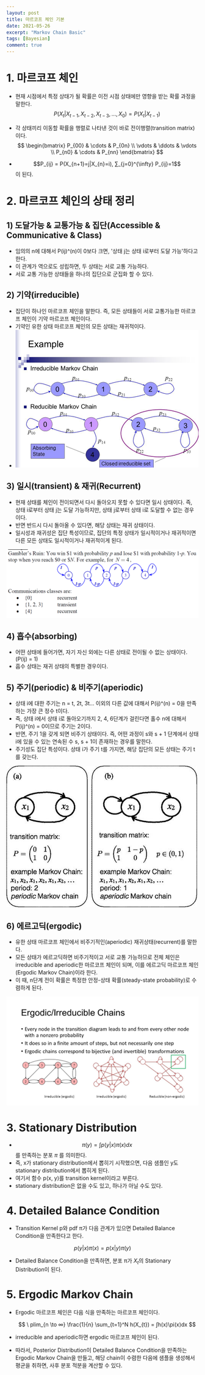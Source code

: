 ```yaml
---
layout: post
title: 마르코프 체인 기본
date: 2021-05-26
excerpt: "Markov Chain Basic"
tags: [Bayesian]
comment: true
---
```






# 1. 마르코프 체인

-   현재 시점에서 특정 상태가 될 확률은 이전 시점 상태에만 영향을 받는 확률 과정을 말한다.
    $$ P(X_{t}|X_{t-1}, X_{t-2}, X_{t-3}, ... , X_{0}) = P(X_{t}|X_{t-1}) $$
    
-   각 상태끼리 이동할 확률을 행렬로 나타낸 것이 바로 전이행렬(transition matrix)이다.
    $$ \begin{bmatrix}
    P_{00} & \cdots & P_{0n} \\
    \vdots & \ddots & \vdots \\
    P_{n0} & \cdots & P_{nn}
    \end{bmatrix} $$

-   $$P_{ij} = P(X_{n+1}=j|X_{n}=i), ∑_{j=0}^{\infty} P_{ij}=1$$이 된다.




# 2. 마르코프 체인의 상태 정리

## 1) 도달가능 & 교통가능 & 집단(Accessible & Communicative & Class)

-   임의의 n에 대해서 P(ij)^(n)이 0보다 크면, '상태 j는 상태 i로부터 도달 가능'하다고 한다.
-   이 관계가 역으로도 성립하면, 두 상태는 서로 교통 가능하다.
-   서로 교통 가능한 상태들을 하나의 집단으로 군집화 할 수 있다.

## 2) 기약(irreducible)

-   집단이 하나인 마르코프 체인을 말한다. 즉, 모든 상태들이 서로 교통가능한 마르코프 체인이 기약 마르코프 체인이다.
-   기약인 유한 상태 마르코프 체인의 모든 상태는 재귀적이다.
-   ![irreducible](/imgs/irreducible.png)

## 3) 일시(transient) & 재귀(Recurrent)

-   현재 상태를 체인이 전이되면서 다시 돌아오지 못할 수 있다면 일시 상태이다. 즉, 상태 i로부터 상태 j는 도달 가능하지만, 상태 j로부터 상태 i로 도달할 수 없는 경우이다.
-   반면 반드시 다시 돌아올 수 있다면, 해당 상태는 재귀 상태이다.
-   일시성과 재귀성은 집단 특성이므로, 집단의 특정 상태가 일시적이거나 재귀적이면 다른 모든 상태도 일시적이거나 재귀적이게 된다.

![recurrent](/imgs/recurrent.png)

## 4) 흡수(absorbing)

-   어떤 상태에 들어가면, 자기 자신 외에는 다른 상태로 전이될 수 없는 상태이다.(P(ij) = 1)
-   흡수 상태는 재귀 상태의 특별한 경우이다.

## 5) 주기(periodic) & 비주기(aperiodic)

-   상태 i에 대한 주기는 n = t, 2t, 3t... 이외의 다른 값에 대해서 P(ij)^(n) = 0을 만족하는 가장 큰 정수 t이다.
-   즉, 상태 i에서 상태 i로 돌아오기까지 2, 4, 6단계가 걸린다면 홀수 n에 대해서 P(ij)^(n) = 0이므로 주기는 2이다.
-   반면, 주기 1을 갖게 되면 비주기 상태이다. 즉, 어떤 과정이 s와 s + 1 단계에서 상태 i에 있을 수 있는 연속된 수 s, s + 1이 존재하는 경우를 말한다.
-   주기성도 집단 특성이다. 상태 i가 주기 t를 가지면, 해당 집단의 모든 상태는 주기 t를 갖는다.

![aperiodic](/imgs/aperiodic.png)

## 6) 에르고딕(ergodic)

-  유한 상태 마르코프 체인에서 비주기적인(aperiodic) 재귀상태(recurrent)를 말한다.
-  모든 상태가 에르고딕하면 비주기적이고 서로 교통 가능하므로 전체 체인은 irreducible and aperiodic한 마르코프 체인이 되며, 이를  에르고딕 마르코프 체인(Ergodic Markov Chain)이라 한다.
-  이 때, n단계 전이 확률은 특정한 안정-상태 확률(steady-state probability)로 수렴하게 된다.

![ergodic](/imgs/ergodic.png)




# 3. Stationary Distribution

- $$ \pi(y) = ∫p(y|x)\pi(x)dx $$ 를 만족하는 분포 $\pi$ 를 의미한다. 
- 즉, x가 stationary distribution에서 뽑히기 시작했으면, 다음 샘플인 y도 stationary distribution에서 뽑히게 된다. 
- 여기서 함수 p(x, y)를 transition kernel이라고 부른다.
- stationary distribution은 없을 수도 있고, 하나가 아닐 수도 있다.



# 4. Detailed Balance Condition

- Transition Kernel p와 pdf π가 다음 관계가 있으면 Detailed Balance Condition을 만족한다고 한다.

$$ p(y|x)\pi(x) = p(x|y)\pi(y) $$

- Detailed Balance Condition을 만족하면, 분포 π가 $X_{t}$의 Stationary Distribution이 된다.



# 5. Ergodic Markov Chain

- Ergodic 마르코프 체인은 다음 식을 만족하는 마르코프 체인이다.
  
  $$ \ plim_{n \to ∞} \frac{1}{n} \sum_{t=1}^N h(X_{t}) = ∫h(x)\pi(x)dx $$
  
- irreducible and aperiodic하면 ergodic 마르코프 체인이 된다.
- 따라서, Posterior Distribution이 Detailed Balance Condition을 만족하는 Ergodic Markov Chain을 만들고, 해당 chain이 수렴한 다음에 샘플을 생성해서 평균을 취하면, 사후 분포 적분을 계산할 수 있다.
